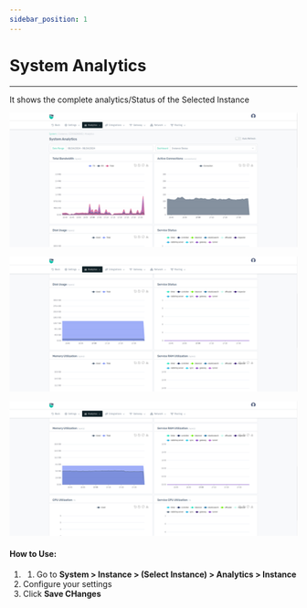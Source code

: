```yaml
---
sidebar_position: 1
---
```


# System Analytics

---
It shows the complete analytics/Status of the Selected Instance

![Monitor](/img/platform/v8/docs/analy1.png)  

![Monitor](/img/platform/v8/docs/analy2.png)  

![Monitor](/img/platform/v8/docs/analy3.png)  

#### How to Use:

1. 1. Go to **System > Instance > (Select Instance) > Analytics > Instance**
2. Configure your settings
3. Click **Save CHanges**


